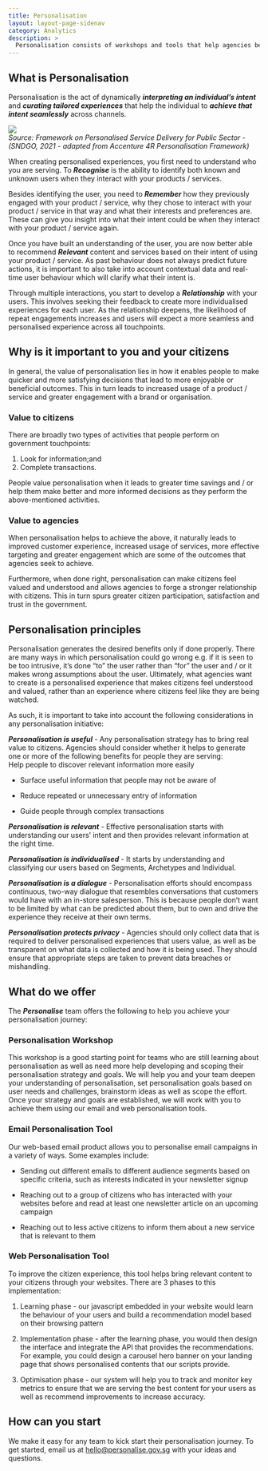 ```yaml
--- 
title: Personalisation 
layout: layout-page-sidenav
category: Analytics 
description: > 
  Personalisation consists of workshops and tools that help agencies better analyse user behaviours and provide tailored experiences to individuals.
--- 
```

## **What is Personalisation**


  
Personalisation is the act of dynamically **_interpreting an individual’s intent_** and **_curating tailored experiences_** that help the individual to **_achieve that intent seamlessly_** across channels.  

![](https://lh3.googleusercontent.com/zb71LqBS-xKoLHO4o0jNVb0ti3xXTIznqys3ZshDtY6U30q15RriG-lUhygecxeGjkAso1yx1nLVXWDYLpuD0pMLZreZLQ8ehT278_51hLUGsAOwoQlt5K0b_M8NQySGC9cQf1Q)  
_Source: Framework on Personalised Service Delivery for Public Sector - (SNDGO, 2021 - adapted from Accenture 4R Personalisation Framework)_

When creating personalised experiences, you first need to understand who you are serving. To **_Recognise_** is the ability to identify both known and unknown users when they interact with your products / services.   

Besides identifying the user, you need to **_Remember_** how they previously engaged with your product / service, why they chose to interact with your product / service in that way and what their interests and preferences are. These can give you insight into what their intent could be when they interact with your product / service again.

Once you have built an understanding of the user, you are now better able to recommend **_Relevant_** content and services based on their intent of using your product / service. As past behaviour does not always predict future actions, it is important to also take into account contextual data and real-time user behaviour which will clarify what their intent is.

Through multiple interactions, you start to develop a **_Relationship_** with your users. This involves seeking their feedback to create more individualised experiences for each user. As the relationship deepens, the likelihood of repeat engagements increases and users will expect a more seamless and personalised experience across all touchpoints.

## **Why is it important to you and your citizens**

  

In general, the value of personalisation lies in how it enables people to make quicker and more satisfying decisions that lead to more enjoyable or beneficial outcomes. This in turn leads to increased usage of a product / service and greater engagement with a brand or organisation.

  

### Value to citizens

  

There are broadly two types of activities that people perform on government touchpoints: 
1. Look for information;and
2. Complete transactions.

  

People value personalisation when it leads to greater time savings and / or help them make better and more informed decisions as they perform the above-mentioned activities.   

### Value to agencies

  

When personalisation helps to achieve the above, it naturally leads to improved customer experience, increased usage of services, more effective targeting and greater engagement which are some of the outcomes that agencies seek to achieve.

  

Furthermore, when done right, personalisation can make citizens feel valued and understood and allows agencies to forge a stronger relationship with citizens. This in turn spurs greater citizen participation, satisfaction and trust in the government. 

  

## **Personalisation principles**

  

Personalisation generates the desired benefits only if done properly. There are many ways in which personalisation could go wrong e.g. if it is seen to be too intrusive, it’s done “to” the user rather than “for” the user and / or it makes wrong assumptions about the user. Ultimately, what agencies want to create is a personalised experience that makes citizens feel understood and valued, rather than an experience where citizens feel like they are being watched.

  

As such, it is important to take into account the following considerations in any personalisation initiative: 

  
**_Personalisation is useful_** _\-_ Any personalisation strategy has to bring real value to citizens. Agencies should consider whether it helps to generate one or more of the following benefits for people they are serving:  
Help people to discover relevant information more easily

*   Surface useful information that people may not be aware of
    
*   Reduce repeated or unnecessary entry of information
    
*   Guide people through complex transactions
    

  

**_Personalisation is relevant_** - Effective personalisation starts with understanding our users’ intent and then provides relevant information at the right time. 

  

**_Personalisation is individualised_** - It starts by understanding and classifying our users based on Segments, Archetypes and Individual. 

  

**_Personalisation is a dialogue_** - Personalisation efforts should encompass continuous, two-way dialogue that resembles conversations that customers would have with an in-store salesperson. This is because people don’t want to be limited by what can be predicted about them, but to own and drive the experience they receive at their own terms.

  

**_Personalisation protects privacy_** - Agencies should only collect data that is required to deliver personalised experiences that users value, as well as be transparent on what data is collected and how it is being used. They should ensure that appropriate steps are taken to prevent data breaches or mishandling. 

## **What do we offer**

  

The **_Personalise_** team offers the following to help you achieve your personalisation journey:

  

### Personalisation Workshop
    

This workshop is a good starting point for teams who are still learning about personalisation as well as need more help developing and scoping their personalisation strategy and goals. We will help you and your team deepen your understanding of personalisation, set personalisation goals based on user needs and challenges, brainstorm ideas as well as scope the effort. Once your strategy and goals are established, we will work with you to achieve them using our email and web personalisation tools.

### Email Personalisation Tool
    

Our web-based email product allows you to personalise email campaigns in a variety of ways. Some examples include:

*   Sending out different emails to different audience segments based on specific criteria, such as interests indicated in your newsletter signup
    
*   Reaching out to a group of citizens who has interacted with your websites before and read at least one newsletter article on an upcoming campaign
    
*   Reaching out to less active citizens to inform them about a new service that is relevant to them 
    

### Web Personalisation Tool
    

To improve the citizen experience, this tool helps bring relevant content to your citizens through your websites. There are 3 phases to this implementation:

1.  Learning phase - our javascript embedded in your website would learn the behaviour of your users and build a recommendation model based on their browsing pattern
    
2.  Implementation phase - after the learning phase, you would then design the interface and integrate the API that provides the recommendations. For example, you could design a carousel hero banner on your landing page that shows personalised contents that our scripts provide. 
    
3.  Optimisation phase - our system will help you to track and monitor key metrics to ensure that we are serving the best content for your users as well as recommend improvements to increase accuracy.  
    

## **How can you start**

  
We make it easy for any team to kick start their personalisation journey. To get started, email us at [hello@personalise.gov.sg](mailto:hello@personalise.gov.sg) with your ideas and questions.
